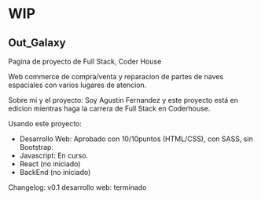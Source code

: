 # **WIP**
## Out_Galaxy
Pagina de proyecto de Full Stack, Coder House

Web commerce de compra/venta y reparacion de partes de naves espaciales con varios lugares de atencion.


Sobre mi y el proyecto:
Soy Agustin Fernandez y este proyecto está en edicion mientras haga la carrera de Full Stack en Coderhouse.

Usando este proyecto:
- Desarrollo Web: Aprobado con 10/10puntos (HTML/CSS), con SASS, sin Bootstrap.
- Javascript: En curso.
- React (no iniciado)
- BackEnd (no iniciado)


Changelog:
v0.1 desarrollo web: terminado